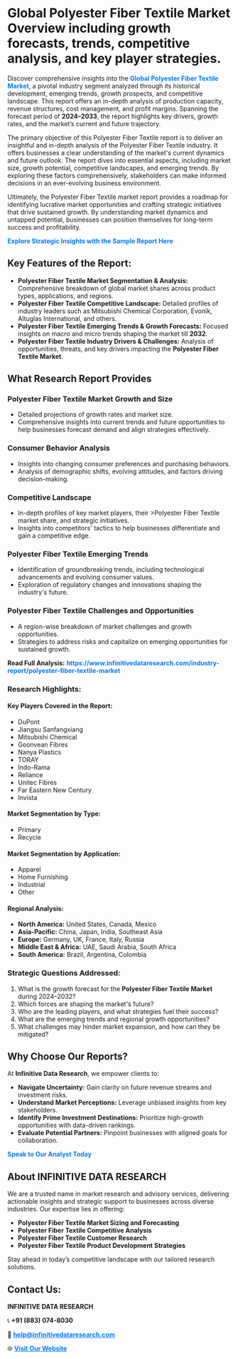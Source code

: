 <h1>Global Polyester Fiber Textile Market Overview including growth forecasts, trends, competitive analysis, and key player strategies.</h1>
<p>
Discover comprehensive insights into the 
<a href="https://www.infinitivedataresearch.com/industry-report/polyester-fiber-textile-market" rel="dofollow" style="color: #007BFF; text-decoration: none;"><strong>Global Polyester Fiber Textile Market</strong></a>, a pivotal industry segment analyzed through its historical development, emerging trends, growth prospects, and competitive landscape. This report offers an in-depth analysis of production capacity, revenue structures, cost management, and profit margins. Spanning the forecast period of <strong>2024–2033</strong>, the report highlights key drivers, growth rates, and the market’s current and future trajectory.
</p>
<p>
The primary objective of this Polyester Fiber Textile report is to deliver an insightful and in-depth analysis of the Polyester Fiber Textile industry. It offers businesses a clear understanding of the market's current dynamics and future outlook. The report dives into essential aspects, including market size, growth potential, competitive landscapes, and emerging trends. By exploring these factors comprehensively, stakeholders can make informed decisions in an ever-evolving business environment.
</p>
<p>
Ultimately, the Polyester Fiber Textile market report provides a roadmap for identifying lucrative market opportunities and crafting strategic initiatives that drive sustained growth. By understanding market dynamics and untapped potential, businesses can position themselves for long-term success and profitability.
</p>
<p>
<a href="https://www.infinitivedataresearch.com/request-sample/reportId=105414" style="color: #007BFF; text-decoration: none;"><strong>Explore Strategic Insights with the Sample Report Here</strong></a>
</p>

<h2>Key Features of the Report:</h2>
<ul>
<li><strong>Polyester Fiber Textile Market Segmentation & Analysis:</strong> Comprehensive breakdown of global market shares across product types, applications, and regions.</li>
<li><strong>Polyester Fiber Textile Competitive Landscape:</strong> Detailed profiles of industry leaders such as Mitsubishi Chemical Corporation, Evonik, Altuglas International, and others.</li>
<li><strong>Polyester Fiber Textile Emerging Trends & Growth Forecasts:</strong> Focused insights on macro and micro trends shaping the market till <strong>2032</strong>.</li>
<li><strong>Polyester Fiber Textile Industry Drivers & Challenges:</strong> Analysis of opportunities, threats, and key drivers impacting the <strong>Polyester Fiber Textile Market</strong>.</li>
</ul>

<h2>What Research Report Provides</h2>
<h3>Polyester Fiber Textile Market Growth and Size</h3>
<ul>
<li>Detailed projections of growth rates and market size.</li>
<li>Comprehensive insights into current trends and future opportunities to help businesses forecast demand and align strategies effectively.</li>
</ul>

<h3>Consumer Behavior Analysis</h3>
<ul>
<li>Insights into changing consumer preferences and purchasing behaviors.</li>
<li>Analysis of demographic shifts, evolving attitudes, and factors driving decision-making.</li>
</ul>

<h3>Competitive Landscape</h3>
<ul>
<li>In-depth profiles of key market players, their >Polyester Fiber Textile market share, and strategic initiatives.</li>
<li>Insights into competitors' tactics to help businesses differentiate and gain a competitive edge.</li>
</ul>

<h3>Polyester Fiber Textile Emerging Trends</h3>
<ul>
<li>Identification of groundbreaking trends, including technological advancements and evolving consumer values.</li>
<li>Exploration of regulatory changes and innovations shaping the industry's future.</li>
</ul>

<h3>Polyester Fiber Textile Challenges and Opportunities</h3>
<ul>
<li>A region-wise breakdown of market challenges and growth opportunities.</li>
<li>Strategies to address risks and capitalize on emerging opportunities for sustained growth.</li>
</ul>
<p><strong>Read Full Analysis:</strong> <a href="https://www.infinitivedataresearch.com/industry-report/polyester-fiber-textile-market" rel="dofollow" style="color: #007BFF; text-decoration: none;"><strong>https://www.infinitivedataresearch.com/industry-report/polyester-fiber-textile-market</strong></a></p>
<h3>Research Highlights:</h3>
<h4>Key Players Covered in the Report:</h4>
<ul><li>DuPont</li><li>Jiangsu Sanfangxiang</li><li>Mitsubishi Chemical</li><li>Goonvean Fibres</li><li>Nanya Plastics</li><li>TORAY</li><li>Indo-Rama</li><li>Reliance</li><li>Unitec Fibres</li><li>Far Eastern New Century</li><li>Invista</li></ul>
<h4>Market Segmentation by Type:</h4>
<ul><li>Primary</li><li>Recycle</li></ul>
<h4>Market Segmentation by Application:</h4>
<ul><li>Apparel</li><li>Home Furnishing</li><li>Industrial</li><li>Other</li></ul>

<h4>Regional Analysis:</h4>
<ul>
<li><strong>North America:</strong> United States, Canada, Mexico</li>
<li><strong>Asia-Pacific:</strong> China, Japan, India, Southeast Asia</li>
<li><strong>Europe:</strong> Germany, UK, France, Italy, Russia</li>
<li><strong>Middle East & Africa:</strong> UAE, Saudi Arabia, South Africa</li>
<li><strong>South America:</strong> Brazil, Argentina, Colombia</li>
</ul>

<h3>Strategic Questions Addressed:</h3>
<ol>
<li>What is the growth forecast for the <strong>Polyester Fiber Textile Market</strong> during 2024–2032?</li>
<li>Which forces are shaping the market's future?</li>
<li>Who are the leading players, and what strategies fuel their success?</li>
<li>What are the emerging trends and regional growth opportunities?</li>
<li>What challenges may hinder market expansion, and how can they be mitigated?</li>
</ol>

<h2>Why Choose Our Reports?</h2>
<p>At <strong>Infinitive Data Research</strong>, we empower clients to:</p>
<ul>
<li><strong>Navigate Uncertainty:</strong> Gain clarity on future revenue streams and investment risks.</li>
<li><strong>Understand Market Perceptions:</strong> Leverage unbiased insights from key stakeholders.</li>
<li><strong>Identify Prime Investment Destinations:</strong> Prioritize high-growth opportunities with data-driven rankings.</li>
<li><strong>Evaluate Potential Partners:</strong> Pinpoint businesses with aligned goals for collaboration.</li>
</ul>
<p><a href="https://www.infinitivedataresearch.com/industry-report/polyester-fiber-textile-market" rel="dofollow" style="color: #007BFF; text-decoration: none;"><strong>Speak to Our Analyst Today</strong></a></p>

<h2>About INFINITIVE DATA RESEARCH</h2>
<p>We are a trusted name in market research and advisory services, delivering actionable insights and strategic support to businesses across diverse industries. Our expertise lies in offering:</p>
<ul>
<li><strong>Polyester Fiber Textile Market Sizing and Forecasting</strong></li>
<li><strong>Polyester Fiber Textile Competitive Analysis</strong></li>
<li><strong>Polyester Fiber Textile Customer Research</strong></li>
<li><strong>Polyester Fiber Textile Product Development Strategies</strong></li>
</ul>
<p>Stay ahead in today’s competitive landscape with our tailored research solutions.</p>

<h2>Contact Us:</h2>
<p><strong>INFINITIVE DATA RESEARCH</strong></p>
<p>📞 <strong>+91 (883) 074-8030</strong></p>
<p>📧 <strong><a href="mailto:help@infinitivedataresearch.com" style="color: #007BFF;">help@infinitivedataresearch.com</a></strong></p>
<p>🌐 <strong><a href="https://www.infinitivedataresearch.com" rel="dofollow" style="color: #007BFF;">Visit Our Website</a></strong></p>